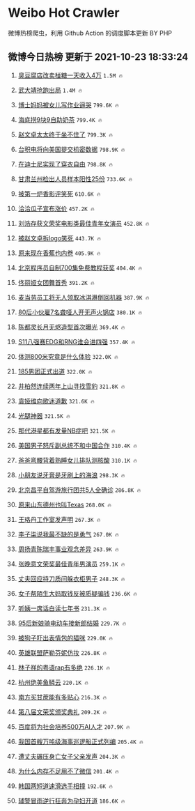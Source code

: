 # Weibo Hot Crawler 



微博热榜爬虫，利用 Github Action 的调度脚本更新 BY PHP 


## 微博今日热榜 更新于 2021-10-23 18:33:24 
1. [臭豆腐店改卖椪糖一天收入4万](https://s.weibo.com/weibo?q=%23%E8%87%AD%E8%B1%86%E8%85%90%E5%BA%97%E6%94%B9%E5%8D%96%E6%A4%AA%E7%B3%96%E4%B8%80%E5%A4%A9%E6%94%B6%E5%85%A54%E4%B8%87%23&Refer=top) `1.5M 🔥` 

1. [武大靖抢跑出局](https://s.weibo.com/weibo?q=%23%E6%AD%A6%E5%A4%A7%E9%9D%96%E6%8A%A2%E8%B7%91%E5%87%BA%E5%B1%80%23&Refer=top) `1.4M 🔥` 

1. [博士妈妈被女儿写作业逼哭](https://s.weibo.com/weibo?q=%23%E5%8D%9A%E5%A3%AB%E5%A6%88%E5%A6%88%E8%A2%AB%E5%A5%B3%E5%84%BF%E5%86%99%E4%BD%9C%E4%B8%9A%E9%80%BC%E5%93%AD%23&Refer=top) `799.6K 🔥` 

1. [海底捞9块9自助奶茶](https://s.weibo.com/weibo?q=%23%E6%B5%B7%E5%BA%95%E6%8D%9E9%E5%9D%979%E8%87%AA%E5%8A%A9%E5%A5%B6%E8%8C%B6%23&Refer=top) `799.4K 🔥` 

1. [赵文卓太太终于坐不住了](https://s.weibo.com/weibo?q=%23%E8%B5%B5%E6%96%87%E5%8D%93%E5%A4%AA%E5%A4%AA%E7%BB%88%E4%BA%8E%E5%9D%90%E4%B8%8D%E4%BD%8F%E4%BA%86%23&Refer=top) `799.3K 🔥` 

1. [台积电将向美国提交机密数据](https://s.weibo.com/weibo?q=%23%E5%8F%B0%E7%A7%AF%E7%94%B5%E5%B0%86%E5%90%91%E7%BE%8E%E5%9B%BD%E6%8F%90%E4%BA%A4%E6%9C%BA%E5%AF%86%E6%95%B0%E6%8D%AE%23&Refer=top) `798.9K 🔥` 

1. [在迪士尼实现了穿衣自由](https://s.weibo.com/weibo?q=%23%E5%9C%A8%E8%BF%AA%E5%A3%AB%E5%B0%BC%E5%AE%9E%E7%8E%B0%E4%BA%86%E7%A9%BF%E8%A1%A3%E8%87%AA%E7%94%B1%23&Refer=top) `798.8K 🔥` 

1. [甘肃兰州检出人员样本阳性25份](https://s.weibo.com/weibo?q=%23%E7%94%98%E8%82%83%E5%85%B0%E5%B7%9E%E6%A3%80%E5%87%BA%E4%BA%BA%E5%91%98%E6%A0%B7%E6%9C%AC%E9%98%B3%E6%80%A725%E4%BB%BD%23&Refer=top) `733.6K 🔥` 

1. [被第一炉香影评笑死](https://s.weibo.com/weibo?q=%23%E8%A2%AB%E7%AC%AC%E4%B8%80%E7%82%89%E9%A6%99%E5%BD%B1%E8%AF%84%E7%AC%91%E6%AD%BB%23&Refer=top) `610.6K 🔥` 

1. [洽洽瓜子宣布涨价](https://s.weibo.com/weibo?q=%23%E6%B4%BD%E6%B4%BD%E7%93%9C%E5%AD%90%E5%AE%A3%E5%B8%83%E6%B6%A8%E4%BB%B7%23&Refer=top) `457.2K 🔥` 

1. [刘浩存获文荣奖电影类最佳青年女演员](https://s.weibo.com/weibo?q=%23%E5%88%98%E6%B5%A9%E5%AD%98%E8%8E%B7%E6%96%87%E8%8D%A3%E5%A5%96%E7%94%B5%E5%BD%B1%E7%B1%BB%E6%9C%80%E4%BD%B3%E9%9D%92%E5%B9%B4%E5%A5%B3%E6%BC%94%E5%91%98%23&Refer=top) `452.8K 🔥` 

1. [被赵文卓拆logo笑死](https://s.weibo.com/weibo?q=%23%E8%A2%AB%E8%B5%B5%E6%96%87%E5%8D%93%E6%8B%86logo%E7%AC%91%E6%AD%BB%23&Refer=top) `443.7K 🔥` 

1. [原来现在香蕉也内卷](https://s.weibo.com/weibo?q=%23%E5%8E%9F%E6%9D%A5%E7%8E%B0%E5%9C%A8%E9%A6%99%E8%95%89%E4%B9%9F%E5%86%85%E5%8D%B7%23&Refer=top) `405.9K 🔥` 

1. [北京程序员自制700集免费教程获奖](https://s.weibo.com/weibo?q=%23%E5%8C%97%E4%BA%AC%E7%A8%8B%E5%BA%8F%E5%91%98%E8%87%AA%E5%88%B6700%E9%9B%86%E5%85%8D%E8%B4%B9%E6%95%99%E7%A8%8B%E8%8E%B7%E5%A5%96%23&Refer=top) `404.4K 🔥` 

1. [佟丽娅女团舞首秀](https://s.weibo.com/weibo?q=%23%E4%BD%9F%E4%B8%BD%E5%A8%85%E5%A5%B3%E5%9B%A2%E8%88%9E%E9%A6%96%E7%A7%80%23&Refer=top) `391.2K 🔥` 

1. [麦当劳员工将无人领取冰淇淋倒回机器](https://s.weibo.com/weibo?q=%23%E9%BA%A6%E5%BD%93%E5%8A%B3%E5%91%98%E5%B7%A5%E5%B0%86%E6%97%A0%E4%BA%BA%E9%A2%86%E5%8F%96%E5%86%B0%E6%B7%87%E6%B7%8B%E5%80%92%E5%9B%9E%E6%9C%BA%E5%99%A8%23&Refer=top) `387.9K 🔥` 

1. [80后小伙雇7名聋哑人开无声火锅店](https://s.weibo.com/weibo?q=%2380%E5%90%8E%E5%B0%8F%E4%BC%99%E9%9B%877%E5%90%8D%E8%81%8B%E5%93%91%E4%BA%BA%E5%BC%80%E6%97%A0%E5%A3%B0%E7%81%AB%E9%94%85%E5%BA%97%23&Refer=top) `380.1K 🔥` 

1. [陈都灵长月无烬造型首次曝光](https://s.weibo.com/weibo?q=%23%E9%99%88%E9%83%BD%E7%81%B5%E9%95%BF%E6%9C%88%E6%97%A0%E7%83%AC%E9%80%A0%E5%9E%8B%E9%A6%96%E6%AC%A1%E6%9B%9D%E5%85%89%23&Refer=top) `369.4K 🔥` 

1. [S11八强赛EDG和RNG谁会进四强](https://s.weibo.com/weibo?q=%23S11%E5%85%AB%E5%BC%BA%E8%B5%9BEDG%E5%92%8CRNG%E8%B0%81%E4%BC%9A%E8%BF%9B%E5%9B%9B%E5%BC%BA%23&Refer=top) `357.4K 🔥` 

1. [体测800米究竟是什么体验](https://s.weibo.com/weibo?q=%23%E4%BD%93%E6%B5%8B800%E7%B1%B3%E7%A9%B6%E7%AB%9F%E6%98%AF%E4%BB%80%E4%B9%88%E4%BD%93%E9%AA%8C%23&Refer=top) `322.0K 🔥` 

1. [185男团正式出道](https://s.weibo.com/weibo?q=%23185%E7%94%B7%E5%9B%A2%E6%AD%A3%E5%BC%8F%E5%87%BA%E9%81%93%23&Refer=top) `322.0K 🔥` 

1. [井柏然连续两年上山寻找雪豹](https://s.weibo.com/weibo?q=%23%E4%BA%95%E6%9F%8F%E7%84%B6%E8%BF%9E%E7%BB%AD%E4%B8%A4%E5%B9%B4%E4%B8%8A%E5%B1%B1%E5%AF%BB%E6%89%BE%E9%9B%AA%E8%B1%B9%23&Refer=top) `321.8K 🔥` 

1. [袁娅维向歌迷道歉](https://s.weibo.com/weibo?q=%23%E8%A2%81%E5%A8%85%E7%BB%B4%E5%90%91%E6%AD%8C%E8%BF%B7%E9%81%93%E6%AD%89%23&Refer=top) `321.6K 🔥` 

1. [光腿神器](https://s.weibo.com/weibo?q=%23%E5%85%89%E8%85%BF%E7%A5%9E%E5%99%A8%23&Refer=top) `321.5K 🔥` 

1. [那代港星都有发量NB症吧](https://s.weibo.com/weibo?q=%23%E9%82%A3%E4%BB%A3%E6%B8%AF%E6%98%9F%E9%83%BD%E6%9C%89%E5%8F%91%E9%87%8FNB%E7%97%87%E5%90%A7%23&Refer=top) `321.5K 🔥` 

1. [美国男子怒斥副总统不和中国合作](https://s.weibo.com/weibo?q=%23%E7%BE%8E%E5%9B%BD%E7%94%B7%E5%AD%90%E6%80%92%E6%96%A5%E5%89%AF%E6%80%BB%E7%BB%9F%E4%B8%8D%E5%92%8C%E4%B8%AD%E5%9B%BD%E5%90%88%E4%BD%9C%23&Refer=top) `310.4K 🔥` 

1. [爸爸弯腰背着熟睡女儿排队测核酸](https://s.weibo.com/weibo?q=%23%E7%88%B8%E7%88%B8%E5%BC%AF%E8%85%B0%E8%83%8C%E7%9D%80%E7%86%9F%E7%9D%A1%E5%A5%B3%E5%84%BF%E6%8E%92%E9%98%9F%E6%B5%8B%E6%A0%B8%E9%85%B8%23&Refer=top) `310.1K 🔥` 

1. [小朋友说牙膏是牙刷上的海浪](https://s.weibo.com/weibo?q=%23%E5%B0%8F%E6%9C%8B%E5%8F%8B%E8%AF%B4%E7%89%99%E8%86%8F%E6%98%AF%E7%89%99%E5%88%B7%E4%B8%8A%E7%9A%84%E6%B5%B7%E6%B5%AA%23&Refer=top) `298.3K 🔥` 

1. [北京昌平自驾游旅行团共5人全确诊](https://s.weibo.com/weibo?q=%23%E5%8C%97%E4%BA%AC%E6%98%8C%E5%B9%B3%E8%87%AA%E9%A9%BE%E6%B8%B8%E6%97%85%E8%A1%8C%E5%9B%A2%E5%85%B15%E4%BA%BA%E5%85%A8%E7%A1%AE%E8%AF%8A%23&Refer=top) `286.8K 🔥` 

1. [原来山东德州也叫Texas](https://s.weibo.com/weibo?q=%23%E5%8E%9F%E6%9D%A5%E5%B1%B1%E4%B8%9C%E5%BE%B7%E5%B7%9E%E4%B9%9F%E5%8F%ABTexas%23&Refer=top) `268.0K 🔥` 

1. [王珞丹工作室发声明](https://s.weibo.com/weibo?q=%23%E7%8E%8B%E7%8F%9E%E4%B8%B9%E5%B7%A5%E4%BD%9C%E5%AE%A4%E5%8F%91%E5%A3%B0%E6%98%8E%23&Refer=top) `267.3K 🔥` 

1. [李子柒说我最不缺的是勇气](https://s.weibo.com/weibo?q=%23%E6%9D%8E%E5%AD%90%E6%9F%92%E8%AF%B4%E6%88%91%E6%9C%80%E4%B8%8D%E7%BC%BA%E7%9A%84%E6%98%AF%E5%8B%87%E6%B0%94%23&Refer=top) `267.0K 🔥` 

1. [周扬青陈瑞丰事业观念差异](https://s.weibo.com/weibo?q=%23%E5%91%A8%E6%89%AC%E9%9D%92%E9%99%88%E7%91%9E%E4%B8%B0%E4%BA%8B%E4%B8%9A%E8%A7%82%E5%BF%B5%E5%B7%AE%E5%BC%82%23&Refer=top) `263.9K 🔥` 

1. [张晚意文荣奖最佳青年男演员](https://s.weibo.com/weibo?q=%23%E5%BC%A0%E6%99%9A%E6%84%8F%E6%96%87%E8%8D%A3%E5%A5%96%E6%9C%80%E4%BD%B3%E9%9D%92%E5%B9%B4%E7%94%B7%E6%BC%94%E5%91%98%23&Refer=top) `259.1K 🔥` 

1. [丈夫回应持刀质问躲衣柜男子](https://s.weibo.com/weibo?q=%23%E4%B8%88%E5%A4%AB%E5%9B%9E%E5%BA%94%E6%8C%81%E5%88%80%E8%B4%A8%E9%97%AE%E8%BA%B2%E8%A1%A3%E6%9F%9C%E7%94%B7%E5%AD%90%23&Refer=top) `248.3K 🔥` 

1. [女子帮陌生大妈取钱反被质疑骗钱](https://s.weibo.com/weibo?q=%23%E5%A5%B3%E5%AD%90%E5%B8%AE%E9%99%8C%E7%94%9F%E5%A4%A7%E5%A6%88%E5%8F%96%E9%92%B1%E5%8F%8D%E8%A2%AB%E8%B4%A8%E7%96%91%E9%AA%97%E9%92%B1%23&Refer=top) `236.6K 🔥` 

1. [听姨一席话白读七年书](https://s.weibo.com/weibo?q=%23%E5%90%AC%E5%A7%A8%E4%B8%80%E5%B8%AD%E8%AF%9D%E7%99%BD%E8%AF%BB%E4%B8%83%E5%B9%B4%E4%B9%A6%23&Refer=top) `231.3K 🔥` 

1. [95后新娘骑电动车接新郎结婚](https://s.weibo.com/weibo?q=%2395%E5%90%8E%E6%96%B0%E5%A8%98%E9%AA%91%E7%94%B5%E5%8A%A8%E8%BD%A6%E6%8E%A5%E6%96%B0%E9%83%8E%E7%BB%93%E5%A9%9A%23&Refer=top) `229.7K 🔥` 

1. [被狗子吓出表情包的猫咪](https://s.weibo.com/weibo?q=%23%E8%A2%AB%E7%8B%97%E5%AD%90%E5%90%93%E5%87%BA%E8%A1%A8%E6%83%85%E5%8C%85%E7%9A%84%E7%8C%AB%E5%92%AA%23&Refer=top) `229.0K 🔥` 

1. [英雄联盟萨勒芬妮仿妆](https://s.weibo.com/weibo?q=%23%E8%8B%B1%E9%9B%84%E8%81%94%E7%9B%9F%E8%90%A8%E5%8B%92%E8%8A%AC%E5%A6%AE%E4%BB%BF%E5%A6%86%23&Refer=top) `226.8K 🔥` 

1. [林子祥的粤语rap有多绝](https://s.weibo.com/weibo?q=%23%E6%9E%97%E5%AD%90%E7%A5%A5%E7%9A%84%E7%B2%A4%E8%AF%ADrap%E6%9C%89%E5%A4%9A%E7%BB%9D%23&Refer=top) `226.1K 🔥` 

1. [杭州绝美鱼鳞云](https://s.weibo.com/weibo?q=%23%E6%9D%AD%E5%B7%9E%E7%BB%9D%E7%BE%8E%E9%B1%BC%E9%B3%9E%E4%BA%91%23&Refer=top) `220.1K 🔥` 

1. [南方买甘蔗能有多贴心](https://s.weibo.com/weibo?q=%23%E5%8D%97%E6%96%B9%E4%B9%B0%E7%94%98%E8%94%97%E8%83%BD%E6%9C%89%E5%A4%9A%E8%B4%B4%E5%BF%83%23&Refer=top) `216.3K 🔥` 

1. [第八届文荣奖颁奖典礼](https://s.weibo.com/weibo?q=%23%E7%AC%AC%E5%85%AB%E5%B1%8A%E6%96%87%E8%8D%A3%E5%A5%96%E9%A2%81%E5%A5%96%E5%85%B8%E7%A4%BC%23&Refer=top) `209.2K 🔥` 

1. [百度将为社会培养500万AI人才](https://s.weibo.com/weibo?q=%23%E7%99%BE%E5%BA%A6%E5%B0%86%E4%B8%BA%E7%A4%BE%E4%BC%9A%E5%9F%B9%E5%85%BB500%E4%B8%87AI%E4%BA%BA%E6%89%8D%23&Refer=top) `207.9K 🔥` 

1. [我国首艘万吨级海事巡逻船正式列编](https://s.weibo.com/weibo?q=%23%E6%88%91%E5%9B%BD%E9%A6%96%E8%89%98%E4%B8%87%E5%90%A8%E7%BA%A7%E6%B5%B7%E4%BA%8B%E5%B7%A1%E9%80%BB%E8%88%B9%E6%AD%A3%E5%BC%8F%E5%88%97%E7%BC%96%23&Refer=top) `205.4K 🔥` 

1. [遭丈夫碾压身亡女子父亲发声](https://s.weibo.com/weibo?q=%23%E9%81%AD%E4%B8%88%E5%A4%AB%E7%A2%BE%E5%8E%8B%E8%BA%AB%E4%BA%A1%E5%A5%B3%E5%AD%90%E7%88%B6%E4%BA%B2%E5%8F%91%E5%A3%B0%23&Refer=top) `204.3K 🔥` 

1. [为什么内存不足用不了微信](https://s.weibo.com/weibo?q=%23%E4%B8%BA%E4%BB%80%E4%B9%88%E5%86%85%E5%AD%98%E4%B8%8D%E8%B6%B3%E7%94%A8%E4%B8%8D%E4%BA%86%E5%BE%AE%E4%BF%A1%23&Refer=top) `201.4K 🔥` 

1. [韩国两短道速滑选手相撞](https://s.weibo.com/weibo?q=%23%E9%9F%A9%E5%9B%BD%E4%B8%A4%E7%9F%AD%E9%81%93%E9%80%9F%E6%BB%91%E9%80%89%E6%89%8B%E7%9B%B8%E6%92%9E%23&Refer=top) `192.6K 🔥` 

1. [辅警冒雨逆行狂奔为孕妇开道](https://s.weibo.com/weibo?q=%23%E8%BE%85%E8%AD%A6%E5%86%92%E9%9B%A8%E9%80%86%E8%A1%8C%E7%8B%82%E5%A5%94%E4%B8%BA%E5%AD%95%E5%A6%87%E5%BC%80%E9%81%93%23&Refer=top) `186.6K 🔥` 

